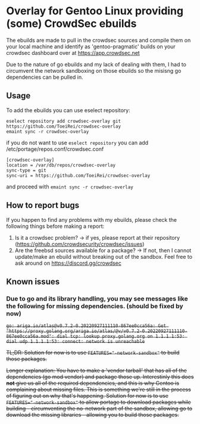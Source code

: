 # Overlay for Gentoo Linux providing (some) CrowdSec ebuilds

The ebuilds are made to pull in the crowdsec sources and compile them on your local machine 
and identify as 'gentoo-pragmatic' builds on your crowdsec dashboard over at https://app.crowdsec.net

Due to the nature of go ebuilds and my lack of dealing with them, I had to circumvent the network sandboxing on
those ebuilds so the misisng go dependencies can be pulled in.

## Usage 

To add the ebuilds you can use eselect repository:

```
eselect repository add crowdsec-overlay git https://github.com/ToeiRei/crowdsec-overlay
emaint sync -r crowdsec-overlay
```

if you do not want to use `eselect repository` you can add /etc/portage/repos.conf/crowdsec.conf

```
[crowdsec-overlay]
location = /var/db/repos/crowdsec-overlay
sync-type = git
sync-uri = https://github.com/ToeiRei/crowdsec-overlay
```

and proceed with `emaint sync -r crowdsec-overlay`


## How to report bugs

If you happen to find any problems with my ebuilds, please check the following things before making a report:

1. Is it a crowdsec problem? -> if yes, please report at their repository (https://github.com/crowdsecurity/crowdsec/issues)
2. Are the freebsd sources available for a package? ->  If not, then I cannot update/make an ebuild without breaking out of the sandbox. Feel free to ask around on https://discord.gg/crowdsec

## Known issues

### Due to go and its library handling, you may see messages like the following for missing dependencies. (should be fixed by now)
~~```go: ariga.io/atlas@v0.7.2-0.20220927111110-867ee0cca56a: Get "https://proxy.golang.org/ariga.io/atlas/@v/v0.7.2-0.20220927111110-867ee0cca56a.mod": dial tcp: lookup proxy.golang.org on 1.1.1.1:53: dial udp 1.1.1.1:53: connect: network is unreachable```~~

~~TL;DR: Solution for now is to use `FEATURES="-network-sandbox"` to build those packages.~~

~~Longer explanation: You have to make a 'vendor tarball' that has all of the dependencies (go mod vendor) and package those up. Interestinly this does **not** give us all of the required dependencies, and this is why Gentoo is complaining about missing files.
This is something we're still in the process of figuring out on why that's happening. Solution for now is to use `FEATURES="-network-sandbox"` to allow portage to download packages while building - circumventing the no-network part of the sandbox, allowing go to download the missing libraries - allowing you to build those packages.~~

